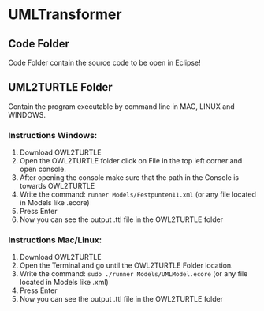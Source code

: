 # UMLTransformer

## Code Folder

Code Folder contain the source code to be open in Eclipse!

## UML2TURTLE Folder

Contain the program executable by command line in MAC, LINUX and WINDOWS.

### Instructions Windows:

1.	Download OWL2TURTLE
2.	Open the OWL2TURTLE folder click on File in the top left corner and open console.
3.	After opening the console make sure that the path in the Console is towards OWL2TURTLE
4.	Write the command: ```runner Models/Festpunten11.xml``` (or any file located in Models like .ecore)
5.	Press Enter
6.	Now you can see the output .ttl file in the OWL2TURTLE folder

### Instructions Mac/Linux:

1.	Download OWL2TURTLE
2.	Open the Terminal and go until the OWL2TURTLE Folder location.
3.	Write the command: ```sudo ./runner Models/UMLModel.ecore``` (or any file located in Models like .xml)
4.	Press Enter
5.	Now you can see the output .ttl file in the OWL2TURTLE folder

